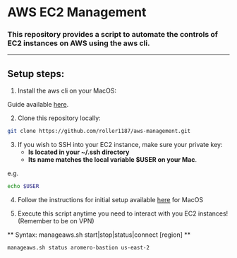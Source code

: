 # AWS EC2 Management

### This repository provides a script to automate the controls of EC2 instances on AWS using the aws cli.

---

## Setup steps:

1. Install the aws cli on your MacOS:

Guide available [here](https://docs.aws.amazon.com/cli/latest/userguide/cli-chap-install.html).

2. Clone this repository locally:

```sh
git clone https://github.com/roller1187/aws-management.git
```

3. If you wish to SSH into your EC2 instance, make sure your private key:
    - **Is located in your ~/.ssh directory**
    - **Its name matches the local variable $USER on your Mac**. 

e.g. 
```sh
echo $USER
```

4. Follow the instructions for initial setup available [here](https://docs.google.com/document/d/1UcgGkFnv-zZJUWrVIspSYaJH_6fsbllTaBbpiQmx574/view) for MacOS

5. Execute this script anytime you need to interact with you EC2 instances! (Remember to be on VPN)

** Syntax:  manageaws.sh start|stop|status|connect <Instance Tag> [region] **

```sh
manageaws.sh status aromero-bastion us-east-2
```
